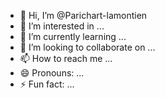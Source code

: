 - 👋 Hi, I’m @Parichart-lamontien
- 👀 I’m interested in ...
- 🌱 I’m currently learning ...
- 💞️ I’m looking to collaborate on ...
- 📫 How to reach me ...
- 😄 Pronouns: ...
- ⚡ Fun fact: ...

<!---
Parichart-lamontien/Parichart-lamontien is a ✨ special ✨ repository because its `README.md` (this file) appears on your GitHub profile.
You can click the Preview link to take a look at your changes.
--->
